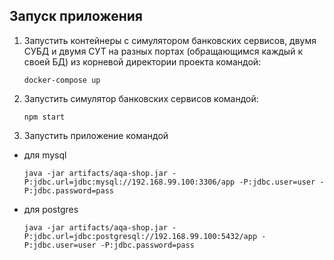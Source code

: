 ## Запуск приложения

1. Запустить контейнеры с симулятором банковских сервисов, двумя СУБД и двумя СУТ на разных портах (обращающимся каждый к своей БД) из корневой директории проекта командой: 
      ``` 
     docker-compose up
      ``` 
2. Запустить симулятор банковских сервисов командой:
      ``` 
      npm start
      ``` 
3. Запустить приложение командой 
* для mysql   
   ```
   java -jar artifacts/aqa-shop.jar -P:jdbc.url=jdbc:mysql://192.168.99.100:3306/app -P:jdbc.user=user -P:jdbc.password=pass
     ```
* для postgres 
    ```
   java -jar artifacts/aqa-shop.jar -P:jdbc.url=jdbc:postgresql://192.168.99.100:5432/app -P:jdbc.user=user -P:jdbc.password=pass
    ```